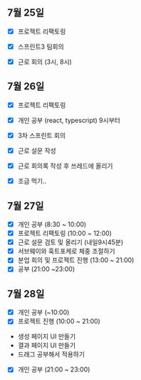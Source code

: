 ## 7월 25일

- [x] 프로젝트 리팩토링
- [x] 스프린트3 팀회의
- [x] 근로 회의 (3시, 8시)


## 7월 26일

- [x] 프로젝트 리팩토링
- [x] 개인 공부 (react, typescript) 9시부터
- [x] 3차 스프린트 회의
- [x] 근로 설문 작성
- [x] 근로 회의록 작성 후 쓰레드에 올리기
- [x] 조금 먹기..


## 7월 27일

- [x] 개인 공부 (8:30 ~ 10:00)
- [x] 프로젝트 리팩토링 (10:00 ~ 12:00)
- [x] 근로 설문 검토 및 올리기 (내일9시45분)
- [x] 서브웨이와 훅트포케로 체중 조절하기
- [x] 분업 회의 및 프로젝트 진행 (13:00 ~ 21:00)
- [x] 공부 (21:00 ~23:00)

## 7월 28일

- [x] 개인 공부 (~10:00)
- [x] 프로젝트 진행 (10:00 ~ 21:00)
- 생성 페이지 UI 만들기
- 결과 페이지 UI 만들기
- 드래그 공부해서 적용하기
- [x] 개인 공부 (21:00 ~ 23:00)
